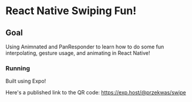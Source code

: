 # React Native Swiping Fun!

## Goal
Using Animnated and PanResponder to learn how to do some fun interpolating, gesture usage, and animating in React Native!

### Running
Built using Expo!

Here's a published link to the QR code: 
https://exp.host/@przekwas/swipe

